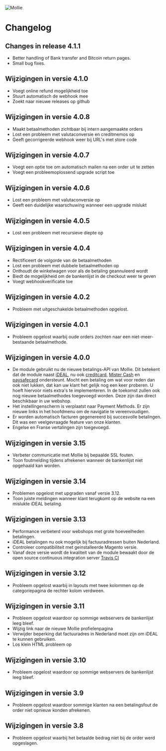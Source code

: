![Mollie](https://www.mollie.nl/files/Mollie-Logo-Style-Small.png)

# Changelog #

## Changes in release 4.1.1 ##
+ Better handling of Bank transfer and Bitcoin return pages.
+ Small bug fixes.

## Wijzigingen in versie 4.1.0 ##
+ Voegt online refund mogelijkheid toe
+ Stuurt automatisch de webhook mee
+ Zoekt naar nieuwe releases op github

## Wijzigingen in versie 4.0.8 ##
+ Maakt betaalmethoden zichtbaar bij intern aangemaakte orders
+ Lost een probleem met valutaconversie en creditmemos op
+ Geeft gecorrigeerde webhook weer bij URL's met store code

## Wijzigingen in versie 4.0.7 ##
+ Voegt een optie toe om automatisch mailen na een order uit te zetten
+ Voegt een probleemoplossend upgrade script toe

## Wijzigingen in versie 4.0.6 ##
+ Lost een probleem met valutaconversie op
+ Geeft een duidelijke waarschuwing wanneer een upgrade mislukt

## Wijzigingen in versie 4.0.5 ##
+ Lost een probleem met recursieve diepte op

## Wijzigingen in versie 4.0.4 ##
+ Rectificeert de volgorde van de betaalmethoden
+ Lost een probleem met dubbele betaalmethoden op
+ Onthoudt de winkelwagen voor als de betaling geannuleerd wordt
+ Biedt de mogelijkheid om de bankenlijst in de checkout weer te geven
+ Voegt webhookverificatie toe

## Wijzigingen in versie 4.0.2 ##
+ Probleem met uitgeschakelde betaalmethoden opgelost.

## Wijzigingen in versie 4.0.1 ##
+ Probleem opgelost waarbij oude orders zochten naar een niet-meer-bestaande betaalmethode.

## Wijzigingen in versie 4.0.0 ##
+ De module gebruikt nu de nieuwe betalings-API van Mollie. Dit betekent dat de module naast [iDEAL](https://www.mollie.nl/betaaldiensten/ideal/), nu
    ook [creditcard](https://www.mollie.nl/betaaldiensten/creditcard/), [Mister Cash](https://www.mollie.nl/betaaldiensten/mistercash/) en
    [paysafecard](https://www.mollie.nl/betaaldiensten/paysafecard/) ondersteunt. Mocht een betaling om wat voor reden dan ook niet lukken, dat kan uw
    klant het gelijk nog een keer proberen. U hoeft hiervoor niets extra's te implementeren. In de toekomst zullen ook nog nieuwe betaalmethodes
    toegevoegd worden. Deze zijn dan direct beschikbaar in uw webshop.
+ Het instellingenscherm is verplaatst naar Payment Methods. Er zijn nieuwe links in het hoofdmenu om de navigatie te vereenvoudigen.
+ Er worden automatisch facturen gegenereerd bij succesvolle betalingen. Dit was een veelgevraagde feature van onze klanten.
+ Engelse en Franse vertalingen zijn toegevoegd.

## Wijzigingen in versie 3.15 ##
+ Verbeter communicatie met Mollie bij bepaalde SSL fouten.
+ Toon foutmelding tijdens afrekenen wanneer de bankenlijst niet opgehaald kan worden.

## Wijzigingen in versie 3.14 ##
+ Problemen opgelost met upgraden vanaf versie 3.12.
+ Toon juiste meldingen wanneer klant terugkomt op de website na een mislukte iDEAL betaling.

## Wijzigingen in versie 3.13 ##
+ Performance verbeterd voor webshops met grote hoeveelheden betalingen.
+ iDEAL betalingen nu ook mogelijk bij factuuradressen buiten Nederland.
+ Controleer compatibiliteit met geinstalleerde Magento versie.
+ Vanaf deze versie wordt de kwaliteit van de module bewaakt door de open source continuous integration server [Travis CI](https://travis-ci.org/mollie/magento)

## Wijzigingen in versie 3.12 ##
+ Probleem opgelost waarbij in layouts met twee kolommen op de categoriepagina de rechter kolom verdween.

## Wijzigingen in versie 3.11 ##
+ Probleem opgelost waardoor op sommige webservers de bankenlijst leeg bleef.
+ Wijzig link naar de nieuwe Mollie profielenpagina
+ Verwijder beperking dat factuuradres in Nederland moet zijn om iDEAL te kunnen gebruiken.
+ Los klein HTML probleem op

## Wijzigingen in versie 3.10 ##
+ Probleem opgelost waardoor op sommige webservers de bankenlijst leeg bleef.

## Wijzigingen in versie 3.9 ##
+ Probleem opgelost waardoor sommige klanten na een betalingsfout de order niet opnieuw konden afrekenen.

## Wijzigingen in versie 3.8 ##
+ Probleem opgelost waarbij het betaalde bedrag niet bij de order werd opgeslagen.
